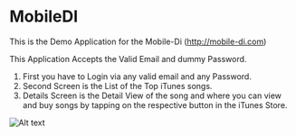 # MobileDI

This is the Demo Application for the Mobile-Di (http://mobile-di.com)

This Application Accepts the Valid Email and dummy Password.

1. First you have to Login via any valid email and any Password.
2. Second Screen is the List of the Top iTunes songs.
3. Details Screen is the Detail View of the song and where you can view and buy songs by tapping on the respective button in the iTunes Store.

![Alt text](https://media.giphy.com/media/xUOxeVSUhnWUCsB7W0/giphy.gif?raw=true "Optional Title")


